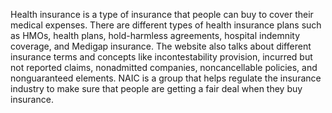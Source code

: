 Health insurance is a type of insurance that people can buy to cover their medical expenses. There are different types of health insurance plans such as HMOs, health plans, hold-harmless agreements, hospital indemnity coverage, and Medigap insurance. The website also talks about different insurance terms and concepts like incontestability provision, incurred but not reported claims, nonadmitted companies, noncancellable policies, and nonguaranteed elements. NAIC is a group that helps regulate the insurance industry to make sure that people are getting a fair deal when they buy insurance.